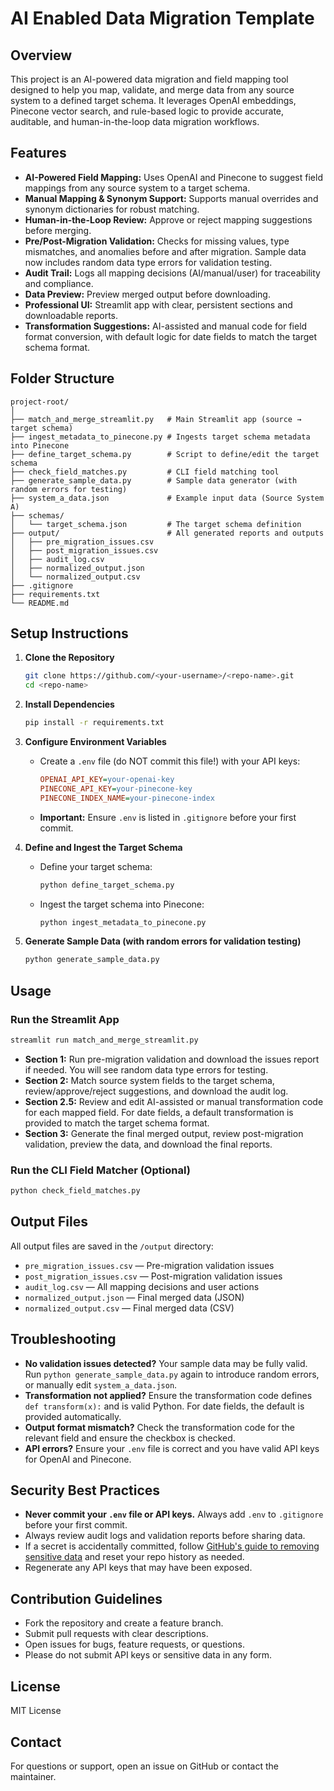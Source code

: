 # AI Enabled Data Migration Template

## Overview

This project is an AI-powered data migration and field mapping tool designed to help you map, validate, and merge data from any source system to a defined target schema. It leverages OpenAI embeddings, Pinecone vector search, and rule-based logic to provide accurate, auditable, and human-in-the-loop data migration workflows.

## Features
- **AI-Powered Field Mapping:** Uses OpenAI and Pinecone to suggest field mappings from any source system to a target schema.
- **Manual Mapping & Synonym Support:** Supports manual overrides and synonym dictionaries for robust matching.
- **Human-in-the-Loop Review:** Approve or reject mapping suggestions before merging.
- **Pre/Post-Migration Validation:** Checks for missing values, type mismatches, and anomalies before and after migration. Sample data now includes random data type errors for validation testing.
- **Audit Trail:** Logs all mapping decisions (AI/manual/user) for traceability and compliance.
- **Data Preview:** Preview merged output before downloading.
- **Professional UI:** Streamlit app with clear, persistent sections and downloadable reports.
- **Transformation Suggestions:** AI-assisted and manual code for field format conversion, with default logic for date fields to match the target schema format.

## Folder Structure
```
project-root/
│
├── match_and_merge_streamlit.py   # Main Streamlit app (source → target schema)
├── ingest_metadata_to_pinecone.py # Ingests target schema metadata into Pinecone
├── define_target_schema.py        # Script to define/edit the target schema
├── check_field_matches.py         # CLI field matching tool
├── generate_sample_data.py        # Sample data generator (with random errors for testing)
├── system_a_data.json             # Example input data (Source System A)
├── schemas/
│   └── target_schema.json         # The target schema definition
├── output/                        # All generated reports and outputs
│   ├── pre_migration_issues.csv
│   ├── post_migration_issues.csv
│   ├── audit_log.csv
│   ├── normalized_output.json
│   └── normalized_output.csv
├── .gitignore
├── requirements.txt
└── README.md
```

## Setup Instructions

1. **Clone the Repository**
   ```bash
   git clone https://github.com/<your-username>/<repo-name>.git
   cd <repo-name>
   ```

2. **Install Dependencies**
   ```bash
   pip install -r requirements.txt
   ```

3. **Configure Environment Variables**
   - Create a `.env` file (do NOT commit this file!) with your API keys:
     ```ini
     OPENAI_API_KEY=your-openai-key
     PINECONE_API_KEY=your-pinecone-key
     PINECONE_INDEX_NAME=your-pinecone-index
     ```
   - **Important:** Ensure `.env` is listed in `.gitignore` before your first commit.

4. **Define and Ingest the Target Schema**
   - Define your target schema:
     ```bash
     python define_target_schema.py
     ```
   - Ingest the target schema into Pinecone:
     ```bash
     python ingest_metadata_to_pinecone.py
     ```

5. **Generate Sample Data (with random errors for validation testing)**
   ```bash
   python generate_sample_data.py
   ```

## Usage

### Run the Streamlit App
```bash
streamlit run match_and_merge_streamlit.py
```

- **Section 1:** Run pre-migration validation and download the issues report if needed. You will see random data type errors for testing.
- **Section 2:** Match source system fields to the target schema, review/approve/reject suggestions, and download the audit log.
- **Section 2.5:** Review and edit AI-assisted or manual transformation code for each mapped field. For date fields, a default transformation is provided to match the target schema format.
- **Section 3:** Generate the final merged output, review post-migration validation, preview the data, and download the final reports.

### Run the CLI Field Matcher (Optional)
```bash
python check_field_matches.py
```

## Output Files
All output files are saved in the `/output` directory:
- `pre_migration_issues.csv` — Pre-migration validation issues
- `post_migration_issues.csv` — Post-migration validation issues
- `audit_log.csv` — All mapping decisions and user actions
- `normalized_output.json` — Final merged data (JSON)
- `normalized_output.csv` — Final merged data (CSV)

## Troubleshooting
- **No validation issues detected?** Your sample data may be fully valid. Run `python generate_sample_data.py` again to introduce random errors, or manually edit `system_a_data.json`.
- **Transformation not applied?** Ensure the transformation code defines `def transform(x):` and is valid Python. For date fields, the default is provided automatically.
- **Output format mismatch?** Check the transformation code for the relevant field and ensure the checkbox is checked.
- **API errors?** Ensure your `.env` file is correct and you have valid API keys for OpenAI and Pinecone.

## Security Best Practices
- **Never commit your `.env` file or API keys.** Always add `.env` to `.gitignore` before your first commit.
- Always review audit logs and validation reports before sharing data.
- If a secret is accidentally committed, follow [GitHub's guide to removing sensitive data](https://docs.github.com/en/authentication/keeping-your-account-and-data-secure/removing-sensitive-data-from-a-repository) and reset your repo history as needed.
- Regenerate any API keys that may have been exposed.

## Contribution Guidelines
- Fork the repository and create a feature branch.
- Submit pull requests with clear descriptions.
- Open issues for bugs, feature requests, or questions.
- Please do not submit API keys or sensitive data in any form.

## License
MIT License

## Contact
For questions or support, open an issue on GitHub or contact the maintainer. 